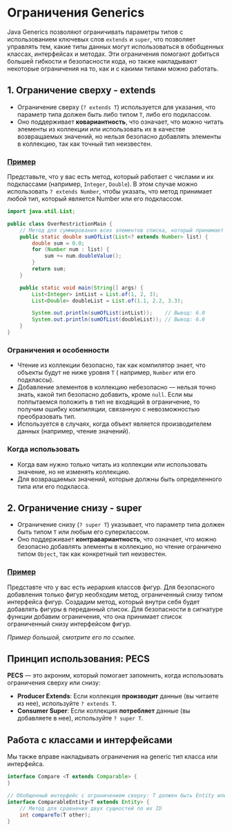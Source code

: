 # Ограничения Generics

Java Generics позволяют ограничивать параметры типов с использованием ключевых слов ```extends``` и ```super```, что
позволяет
управлять тем, какие типы данных могут использоваться в обобщенных классах, интерфейсах и методах. Эти ограничения
помогают добиться большей гибкости и безопасности кода, но также накладывают некоторые ограничения на то, как и с какими
типами можно работать.

## 1. Ограничение сверху - extends

- Ограничение сверху (```? extends T```) используется для указания, что параметр типа должен быть либо типом ```T```,
  либо его подклассом.
- Оно поддерживает **ковариантность**, что означает, что можно читать элементы из коллекции или использовать их в
  качестве
  возвращаемых значений, но нельзя безопасно добавлять элементы в коллекцию, так как точный тип неизвестен.

### [Пример](src%2Frestriction%2FOverRestrictionMain.java)

Представьте, что у вас есть метод, который работает с числами и их подклассами (например, ```Integer```, ```Double```).
В этом случае можно использовать ```? extends Number```, чтобы указать, что метод принимает любой тип, который является
Number или его подклассом.

```java
import java.util.List;

public class OverRestrictionMain {
    // Метод для суммирования всех элементов списка, который принимает любой тип, наследующий Number
    public static double sumOfList(List<? extends Number> list) {
        double sum = 0.0;
        for (Number num : list) {
            sum += num.doubleValue();
        }
        return sum;
    }

    public static void main(String[] args) {
        List<Integer> intList = List.of(1, 2, 3);
        List<Double> doubleList = List.of(1.1, 2.2, 3.3);

        System.out.println(sumOfList(intList));    // Вывод: 6.0
        System.out.println(sumOfList(doubleList)); // Вывод: 6.6
    }
}
```

### Ограничения и особенности

- Чтение из коллекции безопасно, так как компилятор знает, что объекты будут не ниже уровня ```T``` (
  например, ```Number``` или его подклассы).
- Добавление элементов в коллекцию небезопасно — нельзя точно знать, какой тип безопасно добавить, кроме ```null```.
  Если мы поппытаемся положить в тип не входящий в ограничение, то получим ошибку компиляции, связанную с невозможностью
  преобразовать тип.
- Используется в случаях, когда объект является производителем данных (например, чтение значений).

### Когда использовать

- Когда вам нужно только читать из коллекции или использовать значение, но не изменять коллекцию.
- Для возвращаемых значений, которые должны быть определенного типа или его подкласса.

## 2. Ограничение снизу - super

- Ограничение снизу (```? super T```) указывает, что параметр типа должен быть типом ```T``` или любым его суперклассом.
- Оно поддерживает **контравариантность**, что означает, что можно безопасно добавлять элементы в коллекцию, но чтение
  ограничено типом ```Object```, так как конкретный тип неизвестен.

### [Пример](src%2Frestriction%2FBelowRestriction.java)

Представте что у вас есть иерархия классов фигур. Для безопасного добавления только фигур необходим метод, ограниченный
снизу типом интерфейса фигур.
Создадим метод, который внутри себя будет добавлять фигуры в переданный список. Для безопасности в сигнатуре функции
добавим ограничения, что она принимает список ограниченный снизу интерфейсом фигур.

_Пример большой, смотрите его по ссылке._

## Принцип использования: PECS

**PECS** — это акроним, который помогает запомнить, когда использовать ограничения сверху или снизу:
- **Producer Extends**: Если коллекция **производит** данные (вы читаете из нее), используйте ```? extends T```.
- **Consumer Super**: Если коллекция **потребляет** данные (вы добавляете в нее), используйте ```? super T```.

## Работа с классами и интерфейсами

Мы также вправе накладывать ограничения на generic тип класса или интерфейса. 

```java
interface Compare <T extends Comparable> {
}
```

```java
// Обобщенный интерфейс с ограничением сверху: T должен быть Entity или его подклассом
interface ComparableEntity<T extends Entity> {
    // Метод для сравнения двух сущностей по их ID
    int compareTo(T other);
}
```